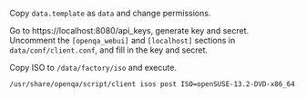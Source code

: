 Copy `data.template` as `data` and change permissions.

Go to https://localhost:8080/api_keys, generate key and secret. Uncomment the `[openqa_webui]` and `[localhost]` sections in `data/conf/client.conf`, and fill in the key and secret.


Copy ISO to `/data/factory/iso` and execute.
```sh
/usr/share/openqa/script/client isos post ISO=openSUSE-13.2-DVD-x86_64.iso DISTRI=opensuse VERSION=13.2 FLAVOR=DVD ARCH=x86_64 BUILD=0001
```

